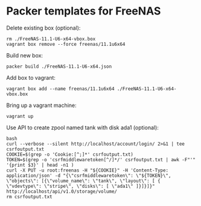 Packer templates for FreeNAS
============================

Delete existing box (optional):
```
rm ./FreeNAS-11.1-U6-x64-vbox.box
vagrant box remove --force freenas/11.1u6x64
```

Build new box:
```
packer build ./FreeNAS-11.1-U6-x64.json
```

Add box to vagrant:
```
vagrant box add --name freenas/11.1u6x64 ./FreeNAS-11.1-U6-x64-vbox.box
```

Bring up a vagrant machine:
```
vagrant up
```

Use API to create zpool named tank with disk ada1 (optional):
```
bash
curl --verbose --silent http://localhost/account/login/ 2>&1 | tee csrfoutput.txt
COOKIE=$(grep -o 'Cookie:[^;]*' csrfoutput.txt)
TOKEN=$(grep -o 'csrfmiddlewaretoken[^/]*/' csrfoutput.txt | awk -F"'" '{print $3}' | head -n1 )
curl -X PUT -u root:freenas -H "${COOKIE}" -H 'Content-Type: application/json' -d "{\"csrfmiddlewaretoken\": \"${TOKEN}\", \"objects\": [{\"volume_name\": \"tank\", \"layout\": [ { \"vdevtype\": \"stripe\", \"disks\": [ \"ada1\" ]}]}]}" http://localhost/api/v1.0/storage/volume/
rm csrfoutput.txt
```
